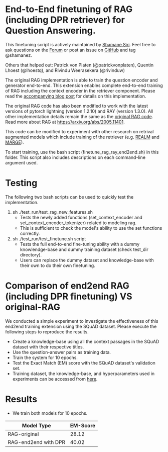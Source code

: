 # End-to-End finetuning of RAG (including DPR retriever) for Question Answering.

This finetuning script is actively maintained by [Shamane Siri](https://github.com/shamanez). Feel free to ask questions on the [Forum](https://discuss.huggingface.co/) or post an issue on [GitHub](https://github.com/huggingface/transformers/issues/new/choose) and tag @shamanez.

Others that helped out: Patrick von Platen (@patrickvonplaten), Quentin Lhoest (@lhoestq), and Rivindu Weerasekera (@rivinduw) 

The original RAG implementation is able to train the question encoder and generator end-to-end. 
This extension enables complete end-to-end training of RAG including the context encoder in the retriever component. 
Please read the [accompanying blog post](https://shamanesiri.medium.com/how-to-finetune-the-entire-rag-architecture-including-dpr-retriever-4b4385322552) for details on this implementation.

The original RAG code has also been modified to work with the latest versions of pytorch lightning (version 1.2.10) and RAY (version 1.3.0). All other implementation details remain the same as the [original RAG code](https://github.com/huggingface/transformers/tree/master/examples/research_projects/rag).
Read more about RAG  at https://arxiv.org/abs/2005.11401.

This code can be modified to experiment with other research on retrival augmented models which include training of the retriever (e.g. [REALM](https://arxiv.org/abs/2002.08909) and [MARGE](https://arxiv.org/abs/2006.15020)). 

To start training, use the bash script (finetune_rag_ray_end2end.sh) in this folder. This script also includes descriptions on each command-line argument used. 


# Testing

The following two bash scripts can be used to quickly test the implementation.
1. sh ./test_run/test_rag_new_features.sh 
    - Tests the newly added functions (set_context_encoder and set_context_encoder_tokenizer) related to modeling rag. 
    - This is sufficient to check the model's ability to use the set functions correctly.
2. sh ./test_run/test_finetune.sh script
    - Tests the full end-to-end fine-tuning ability with a dummy knowlendge-base and dummy training dataset (check test_dir directory).
    - Users can replace the dummy dataset and knowledge-base with their own to do their own finetuning. 


# Comparison of end2end RAG (including DPR finetuning)  VS original-RAG

We conducted a simple experiment to investigate the effectiveness of this end2end training extension using the SQuAD dataset. Please execute the following steps to reproduce the results.

-   Create a knowledge-base using all the context passages in the SQuAD dataset with their respective titles.
-   Use the question-answer pairs as training data.
-   Train the system for 10 epochs.
-   Test the Exact Match (EM) score with the SQuAD dataset's validation set. 
-   Training dataset, the knowledge-base, and hyperparameters used in experiments can be accessed from [here](https://drive.google.com/drive/folders/1qyzV-PaEARWvaU_jjpnU_NUS3U_dSjtG?usp=sharing). 

# Results 

- We train both models for 10 epochs. 

| Model Type          | EM-Score|
| --------------------| --------| 
| RAG-original        | 28.12   |
| RAG-end2end with DPR| 40.02   | 
